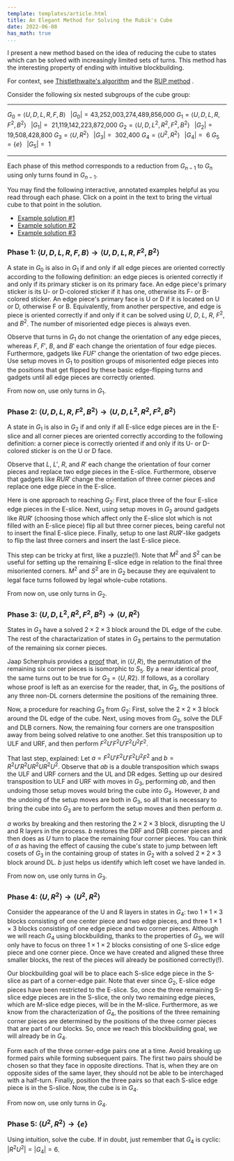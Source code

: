 ```yaml
---
template: templates/article.html
title: An Elegant Method for Solving the Rubik's Cube
date: 2022-06-08
has_math: true
...
```


I present a new method based on the idea of reducing the cube to states which can be solved with increasingly limited sets of turns.
This method has the interesting property of ending with intuitive blockbuilding.

For context, see [Thistlethwaite's algorithm](https://www.jaapsch.net/puzzles/thistle.htm) and the [RUP method](https://presleygit.github.io/index_eng.html) .

Consider the following six nested subgroups of the cube group:

------------------------------------------------- ---------------------------
$G_0 = \langle U, D, L, R, F, B \rangle$          $\;\;|G_0| = \textrm{43,252,003,274,489,856,000}$
$G_1 = \langle U, D, L, R, F^2, B^2 \rangle$      $\;\;|G_1| = \textrm{    21,119,142,223,872,000}$
$G_2 = \langle U, D, L^2, R^2, F^2, B^2 \rangle$  $\;\;|G_2| = \textrm{            19,508,428,800}$
$G_3 = \langle U, R^2 \rangle$                    $\;\;|G_3| = \textrm{                   302,400}$
$G_4 = \langle U^2, R^2 \rangle$                  $\;\;|G_4| = \textrm{                         6}$
$G_5 = \{ e \}$                                   $\;\;|G_5| = \textrm{                         1}$
------------------------------------------------- ---------------------------

Each phase of this method corresponds to a reduction from $G_{n-1}$ to $G_n$ using only turns found in $G_{n-1}$.

You may find the following interactive, annotated examples helpful as you read through each phase. Click on a point in the text to bring the virtual cube to that point in the solution.

- [Example solution #1](https://alg.cubing.net/?type=reconstruction&setup=R_D2_L_R_B2_U2_B2_D2_L_B2_U2_B-_U-_F-_R-_U-_B_D-_B_U_F&alg=%2F%2F_Phase_1%0A%0AU_L_B-_%2F%2F_flip_4_edges%0AU_F_L_F-_%2F%2F_flip_2_remaining_edges%0A%0A%2F%2F_Phase_2%0A%0AL_U_L-_%2F%2F_finish_placing_all_but_one_E%26%2345%3Bslice_edge_in_E%26%2345%3Bslice%0AR2_D_R-_U_R_%2F%2F_setup_and_flip_three_corners_to_get_to_an_easier_corner_orientation_state%0AU_R-_U_R_%2F%2F_setup_and_flip_three_corners_to_get_to_the_penultimate_corner_orientation_state%0AM2_D_R-_U-_R_%2F%2F_setup_and_flip_final_three_corners_while_inserting_final_E%26%2345%3Bslice_edge%0Ax2_%2F%2F_re%26%2345%3Borient_cube%0A%0A%2F%2F_Phase_3%0A%0AR2_F2_R2_D_R2_D2_%2F%2F_create_2x2x2_block%0AR2_U2_R2_F2_R2_F2_%2F%2F_complete_2x2x3_block%0AR2_U_R2_U-_R2_U-_R2_%2F%2F_solve_DRF_and_DRB%0A%2F%2F_note_that_ULB_and_URB_must_be_swapped_in_order_for_U_corners_to_be_solved_relative_to_one_another%0AU2_%2F%2F_setup_ULB_and_URB_ro_ULF_and_URF%0AF2_U-_F2_U-_F2_U2_F2_%2F%2F_execute_corner_permutation_algorithm%0A%0A%2F%2F_Phase_4%0A%0AR2_%2F%2F_create_first_pair%0AU_R2_U_R2_U_R2_U_R2_%2F%2F_create_second_pair%0A%2F%2F_third_pair_skip%0AU-_R2_U_R2_U-_R2_U_%2F%2F_align_pairs_%0A%0A%2F%2F_Phase_5%0A%0AR2_U2_%2F%2F_finish&view=playback)
- [Example solution #2](https://alg.cubing.net/?setup=R2_B2_R2_B2_U2_R2_D_U2_L2_F2_R2_B_L-_F-_L-_B_F_D2_F2_U_F&type=reconstruction&alg=%2F%2F_Phase_1%0A%0AF_%2F%2F_flip_4_edges%0AB_L-_B-_%2F%2F_flip_remaining_2_edges%0A%0A%2F%2F_Phase_2%0A%0A%2F%2F_three_out_of_four_E%26%2345%3Bslice_edges_are_already_in_the_E%26%2345%3Bslice%0AL-_U_L_%2F%2F_setup_and_flip_three_corners_to_get_to_the_penultimate_corner_orientation_state%0AR2_U_D_M2_D_L-_U_L_%2F%2F_setup_and_flip_final_three_corners_while_inserting_final_E%26%2345%3Bslice_edge%0Ax2_%2F%2F_re%26%2345%3Borient_cube%0A%0A%2F%2F_Phase_3%0A%0AF2_L2R2_D_R2_D2_%2F%2F_create_2x2x2_block%0AU-_R2_U2_F2_%2F%2F_complete_2x2x3_block%0AU_R2_U-_R2_U_R2_U_R2_%2F%2F_solve_DRF_and_DRB%0A%2F%2F_note_that_ULB_and_URB_must_be_swapped_in_order_for_U_corners_to_be_solved_relative_to_one_another%0AU2_%2F%2F_setup_ULB_and_URB_ro_ULF_and_URF%0AF2_U-_F2_U-_F2_U2_F2_%2F%2F_execute_corner_permutation_algorithm%0A%0A%2F%2F_Phase_4%0A%0AU-_R2_%2F%2F_create_first_pair%0AU2_R2_U-_R2_%2F%2F_create_second_pair%0AU_R2_U2_R2_%2F%2F_create_third_pair%0AU2_R2_U-_R2_U_R2_U-_%2F%2F_align_pairs%0A%0A%2F%2F_Phase_5%0A%0AR2_U2_R2_U2_%2F%2F_finish&view=playback)
- [Example solution #3](https://alg.cubing.net/?setup=D_L2_U_L2_U_L2_U2_L2_U-_F2_D-_L_U-_L2_D2_L_B2_U_B-_L2_U&type=reconstruction&alg=%2F%2F_Phase_1%0A%0AU-_L2_B_%2F%2F_setup_and_flip_all_4_misoriented_edges%0A%0A%2F%2F_Phase_2%0A%0AU2_R-_U_R%0A%2F%2F_three_out_of_four_E%26%2345%3Bslice_edges_are_already_in_the_E%26%2345%3Bslice%0AR2_D-_U-__%2F%2F_setup_and_flip_three_corners_to_get_to_an_easier_corner_orientation_state%0AU2_R_U-_R-_%2F%2F_setup_and_flip_three_corners_to_get_to_the_penultimate_corner_orientation_state%0AR-_D_R_%2F%2F_flip_final_three_corners_while_inserting_final_E%26%2345%3Bslice_edge%0A%0A%2F%2F_Phase_3%0A%0AD_U-_B2_D2_L2_%2F%2F_create_2x2x2_block%0AU-_R2_U_R2_U_R2__B2_%2F%2F_complete_2x2x3_block%0AU2_R2_U_R2_%2F%2F_solve_DRF_and_DRB%0A%2F%2F_note_that_URF_and_URB_must_be_swapped_in_order_for_U_corners_to_be_solved_relative_to_one_another%0AU_%2F%2F_setup_ULB_and_URB_ro_ULF_and_URF%0AF2_U-_F2_U-_F2_U2_F2_%2F%2F_execute_corner_permutation_algorithm%0A%0A%2F%2F_Phase_4%0A%0A%2F%2F_first_pair_skip%0AU2_R2_U-_R2_%2F%2F_create_second_pair%0AU_R2_U2_R2_%2F%2F_create_third_pair%0AU2_R2_U-_R2_U_R2_U_%2F%2F_align_pairs%0A%0A%2F%2F_Phase_5%0A%0A%2F%2F_skip&view=playback)

### Phase 1: $\langle U, D, L, R, F, B \rangle \rightarrow \langle U, D, L, R, F^2, B^2 \rangle$

A state in $G_0$ is also in $G_1$ if and only if all edge pieces are oriented correctly according to the following definition: an edge pieces is oriented correctly if and only if its primary sticker is on its primary face. An edge piece's primary sticker is its U- or D-colored sticker if it has one, otherwise its F- or B-colored sticker. An edge piece's primary face is U or D if it is located on U or D, otherwise F or B. Equivalently, from another perspective, and edge is piece is oriented correctly if and only if it can be solved using $U$, $D$, $L$, $R$, $F^2$, and $B^2$. The number of misoriented edge pieces is always even.

Observe that turns in $G_1$ do not change the orientation of any edge pieces, whereas $F$, $F'$, $B$, and $B'$ each change the orientation of four edge pieces. Furthermore, gadgets like $FUF'$ change the orientation of two edge pieces. Use setup moves in $G_1$ to position groups of misoriented edge pieces into the positions that get flipped by these basic edge-flipping turns and gadgets until all edge pieces are correctly oriented.

From now on, use only turns in $G_1$.

### Phase 2: $\langle U, D, L, R, F^2, B^2 \rangle \rightarrow \langle U, D, L^2, R^2, F^2, B^2 \rangle$

A state in $G_1$ is also in $G_2$ if and only if all E-slice edge pieces are in the E-slice and all corner pieces are oriented correctly according to the following definition: a corner piece is correctly oriented if and only if its U- or D-colored sticker is on the U or D face.

Observe that $L$, $L'$, $R$, and $R'$ each change the orientation of four corner pieces and replace two edge pieces in the E-slice. Furthermore, observe that gadgets like $RUR'$ change the orientation of three corner pieces and replace one edge piece in the E-slice.

Here is one approach to reaching $G_2$: First, place three of the four E-slice edge pieces in the E-slice. Next, using setup moves in $G_2$ around gadgets like $RUR'$ (choosing those which affect only the E-slice slot which is not filled with an E-slice piece) flip all but three corner pieces, being careful not to insert the final E-slice piece. Finally, setup to one last $RUR'$-like gadgets to flip the last three corners and insert the last E-slice piece.

This step can be tricky at first, like a puzzle(!). Note that $M^2$ and $S^2$ can be useful for setting up the remaining E-slice edge in relation to the final three misoriented corners. $M^2$ and $S^2$ are in $G_2$ because they are equivalent to legal face turns followed by legal whole-cube rotations.

From now on, use only turns in $G_2$.

### Phase 3: $\langle U, D, L^2, R^2, F^2, B^2 \rangle \rightarrow \langle U, R^2 \rangle$

States in $G_3$ have a solved $2\times 2\times 3$ block around the DL edge of the cube. The rest of the charactarization of states in $G_3$ pertains to the permutation of the remaining six corner pieces.

Jaap Scherphuis provides a [proof](https://www.jaapsch.net/puzzles/pgl25.htm) that, in $\langle U, R \rangle$, the permutation of the remaining six corner pieces is isomorphic to $S_5$. By a near identical proof, the same turns out to be true for $G_3 = \langle U, R2 \rangle$. If follows, as a corollary whose proof is left as an exercise for the reader, that, in $G_3$, the positions of any three non-DL corners determine the positions of the remaining three.

Now, a procedure for reaching $G_3$ from $G_2$: First, solve the $2\times 2\times 3$ block around the DL edge of the cube. Next, using moves from $G_3$, solve the DLF and DLB corners. Now, the remaining four corners are one transposition away from being solved relative to one another. Set this transposition up to ULF and URF, and then perform $F^2U'F^2U'F^2U^2F^2$.

That last step, explained: Let $a = F^2U'F^2U'F^2U^2F^2$ and $b = R^2U'R^2UR^2UR^2U^2$. Observe that $ab$ is a double transposition which swaps the ULF and URF corners and the UL and DR edges. Setting up our desired transposition to ULF and URF with moves in $G_3$, performing $ab$, and then undoing those setup moves would bring the cube into $G_3$. However, $b$ and the undoing of the setup moves are both in $G_3$, so all that is necessary to bring the cube into $G_3$ are to perform the setup moves and then perform $a$.

$a$ works by breaking and then restoring the $2\times 2\times 3$ block, disrupting the U and R layers in the process. $b$ restores the DRF and DRB corner pieces and then does as $U$ turn to place the remaining four corner pieces. You can think of $a$ as having the effect of causing the cube's state to jump between left cosets of $G_3$ in the containing group of states in $G_2$ with a solved $2\times 2\times 3$ block around DL. $b$ just helps us identify which left coset we have landed in.

From now on, use only turns in $G_3$.

### Phase 4: $\langle U, R^2 \rangle \rightarrow \langle U^2, R^2 \rangle$

Consider the appearance of the U and R layers in states in $G_4$: two $1\times 1\times 3$ blocks consisting of one center piece and two edge pieces, and three $1\times 1\times 3$ blocks consisting of one edge piece and two corner pieces. Although we will reach $G_4$ using blockbuilding, thanks to the properties of $G_3$, we will only have to focus on three $1\times 1\times 2$ blocks consisting of one S-slice edge piece and one corner piece. Once we have created and aligned these three smaller blocks, the rest of the pieces will already be positioned correctly(!).

Our blockbuilding goal will be to place each S-slice edge piece in the S-slice as part of a corner-edge pair. Note that ever since $G_2$, E-slice edge pieces have been restricted to the E-slice. So, once the three remaining S-slice edge pieces are in the S-slice, the only two remaining edge pieces, which are M-slice edge pieces, will be in the M-slice. Furthermore, as we know from the characterization of $G_4$, the positions of the three remaining corner pieces are determined by the positions of the three corner pieces that are part of our blocks. So, once we reach this blockbuilding goal, we will already be in $G_4$.

Form each of the three corner-edge pairs one at a time. Avoid breaking up formed pairs while forming subsequent pairs. The first two pairs should be chosen so that they face in opposite directions. That is, when they are on opposite sides of the same layer, they should not be able to be interchaged with a half-turn. Finally, position the three pairs so that each S-slice edge piece is in the S-slice. Now, the cube is in $G_4$.

From now on, use only turns in $G_4$.

### Phase 5: $\langle U^2, R^2 \rangle \rightarrow \{ e \}$

Using intuition, solve the cube. If in doubt, just remember that $G_4$ is cyclic: $|R^2U^2| = |G_4| = 6$.

<!--

###

# scramble

R D2 L R B2 U2 B2 D2 L B2 U2 B' U' F' R' U' B D' B U F

# solve

// Phase 1

U L B' // flip 4 edges
U F L F' // flip 2 remaining edges

// Phase 2

L U L' // finish placing all but one E-slice edge in E-slice
R2 D R' U R // setup and flip three corners to get to an easier corner orientation state
U R' U R // setup and flip three corners to get to the penultimate corner orientation state
M2 D R' U' R // setup and flip final three corners while inserting final E-slice edge
x2 // re-orient cube

// Phase 3

R2 F2 R2 D R2 D2 // create 2x2x2 block
R2 U2 R2 F2 R2 F2 // complete 2x2x3 block
R2 U R2 U' R2 U' R2 // solve DRF and DRB
// note that ULB and URB must be swapped in order for U corners to be solved relative to one another
U2 // setup ULB and URB ro ULF and URF
F2 U' F2 U' F2 U2 F2 // execute corner permutation algorithm

// Phase 4

R2 // create first pair
U R2 U R2 U R2 U R2 // create second pair
// third pair skip
U' R2 U R2 U' R2 U // align pairs 

// Phase 5

R2 U2 // finish

###

# scramble

R2 B2 R2 B2 U2 R2 D U2 L2 F2 R2 B L' F' L' B F D2 F2 U F

# solve

// Phase 1

F // flip 4 edges
B L' B' // flip remaining 2 edges

// Phase 2

// three out of four E-slice edges are already in the E-slice
L' U L // setup and flip three corners to get to the penultimate corner orientation state
R2 U D M2 D L' U L // setup and flip final three corners while inserting final E-slice edge
x2 // re-orient cube

// Phase 3

F2 L2R2 D R2 D2 // create 2x2x2 block
U' R2 U2 F2 // complete 2x2x3 block
U R2 U' R2 U R2 U R2 // solve DRF and DRB
// note that ULB and URB must be swapped in order for U corners to be solved relative to one another
U2 // setup ULB and URB ro ULF and URF
F2 U' F2 U' F2 U2 F2 // execute corner permutation algorithm

// Phase 4

U' R2 // create first pair
U2 R2 U' R2 // create second pair
U R2 U2 R2 // create third pair
U2 R2 U' R2 U R2 U' // align pairs

// Phase 5

R2 U2 R2 U2 // finish

###

# scramble

D L2 U L2 U L2 U2 L2 U' F2 D' L U' L2 D2 L B2 U B' L2 U

# solve

// Phase 1

U' L2 B // setup and flip all 4 misoriented edges

// Phase 2

U2 R' U R
// three out of four E-slice edges are already in the E-slice
R2 D' U'  // setup and flip three corners to get to an easier corner orientation state
U2 R U' R' // setup and flip three corners to get to the penultimate corner orientation state
R' D R // flip final three corners while inserting final E-slice edge

// Phase 3

D U' B2 D2 L2 // create 2x2x2 block
U' R2 U R2 U R2  B2 // complete 2x2x3 block
U2 R2 U R2 // solve DRF and DRB
// note that URF and URB must be swapped in order for U corners to be solved relative to one another
U // setup ULB and URB ro ULF and URF
F2 U' F2 U' F2 U2 F2 // execute corner permutation algorithm

// Phase 4

// first pair skip
U2 R2 U' R2 // create second pair
U R2 U2 R2 // create third pair
U2 R2 U' R2 U R2 U // align pairs

// Phase 5

// skip

-->
